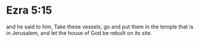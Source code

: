 # Ezra 5:15

and he said to him, Take these vessels, go and put them in the temple that is in Jerusalem, and let the house of God be rebuilt on its site.
